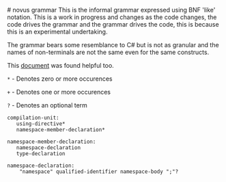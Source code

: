 ﻿﻿# novus grammar
This is the informal grammar expressed using BNF 'like' notation. This is a work in progress and changes as the code changes, the code drives the grammar and the grammar drives the code, this is because this is an experimental undertaking.

The grammar bears some resemblance to C# but is not as granular and the names of non-terminals are not the same even for the same constructs. 

This [document](https://www.cs.vu.nl/grammarware/browsable/CSharp/grammar.html) was found helpful too.

`*` - Denotes zero or more occurences

`+` - Denotes one or more occurences

`?` - Denotes an optional term

```
compilation-unit:
   using-directive*  
   namespace-member-declaration*
```
```
namespace-member-declaration:
   namespace-declaration
   type-declaration
```   
```
namespace-declaration:
    "namespace" qualified-identifier namespace-body ";"?
```    
